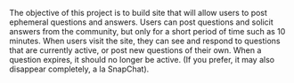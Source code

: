 The objective of this project is to build site that will allow users to post ephemeral questions and answers.  Users can post questions and solicit answers from the community, but only for a short period of time such as 10 minutes.  When users visit the site, they can see and respond to questions that are currently active, or post new questions of their own.  When a question expires, it should no longer be active.  (If you prefer, it may also disappear completely, a la SnapChat).
